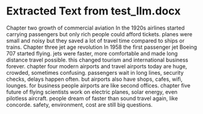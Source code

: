 # Extracted Text from test_llm.docx

Chapter two growth of commercial aviation 
In the 1920s airlines started carrying passengers but only rich people could afford tickets. 
planes were small and noisy but they saved a lot of travel time compared to ships or trains. 
Chapter three jet age revolution 
In 1958 the first passenger jet Boeing 707 started flying. 
jets were faster, more comfortable and made long distance travel possible. 
this changed tourism and international business forever.
chapter four modern airports and travel 
airports today are huge, crowded, sometimes confusing. 
passengers wait in long lines, security checks, delays happen often. 
but airports also have shops, cafes, wifi, lounges. 
for business people airports are like second offices. 
chapter five future of flying 
scientists work on electric planes, solar energy, even pilotless aircraft. 
people dream of faster than sound travel again, like concorde. 
safety, environment, cost are still big questions.